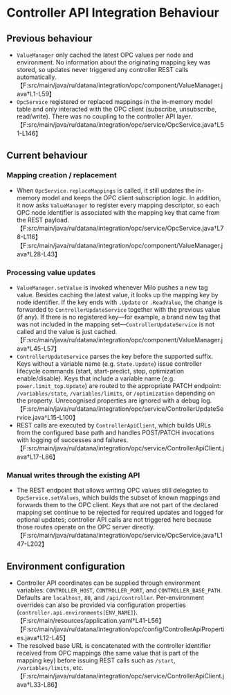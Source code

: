 # Controller API Integration Behaviour

## Previous behaviour

* `ValueManager` only cached the latest OPC values per node and environment. No information about the originating mapping key was stored, so updates never triggered any controller REST calls automatically.【F:src/main/java/ru/datana/integration/opc/component/ValueManager.java†L1-L59】
* `OpcService` registered or replaced mappings in the in-memory model table and only interacted with the OPC client (subscribe, unsubscribe, read/write). There was no coupling to the controller API layer.【F:src/main/java/ru/datana/integration/opc/service/OpcService.java†L51-L146】

## Current behaviour

### Mapping creation / replacement

* When `OpcService.replaceMappings` is called, it still updates the in-memory model and keeps the OPC client subscription logic. In addition, it now asks `ValueManager` to register every mapping descriptor, so each OPC node identifier is associated with the mapping key that came from the REST payload.【F:src/main/java/ru/datana/integration/opc/service/OpcService.java†L78-L116】【F:src/main/java/ru/datana/integration/opc/component/ValueManager.java†L28-L43】

### Processing value updates

* `ValueManager.setValue` is invoked whenever Milo pushes a new tag value. Besides caching the latest value, it looks up the mapping key by node identifier. If the key ends with `.Update` or `.ReadValue`, the change is forwarded to `ControllerUpdateService` together with the previous value (if any). If there is no registered key—for example, a brand new tag that was not included in the mapping set—`ControllerUpdateService` is not called and the value is just cached.【F:src/main/java/ru/datana/integration/opc/component/ValueManager.java†L45-L57】
* `ControllerUpdateService` parses the key before the supported suffix. Keys without a variable name (e.g. `State.Update`) issue controller lifecycle commands (start, start-predict, stop, optimization enable/disable). Keys that include a variable name (e.g. `power.limit_top.Update`) are routed to the appropriate PATCH endpoint: `/variables/state`, `/variables/limits`, or `/optimization` depending on the property. Unrecognised properties are ignored with a debug log.【F:src/main/java/ru/datana/integration/opc/service/ControllerUpdateService.java†L15-L100】
* REST calls are executed by `ControllerApiClient`, which builds URLs from the configured base path and handles POST/PATCH invocations with logging of successes and failures.【F:src/main/java/ru/datana/integration/opc/service/ControllerApiClient.java†L17-L86】

### Manual writes through the existing API

* The REST endpoint that allows writing OPC values still delegates to `OpcService.setValues`, which builds the subset of known mappings and forwards them to the OPC client. Keys that are not part of the declared mapping set continue to be rejected for required updates and logged for optional updates; controller API calls are not triggered here because those routes operate on the OPC server directly.【F:src/main/java/ru/datana/integration/opc/service/OpcService.java†L147-L202】

## Environment configuration

* Controller API coordinates can be supplied through environment variables: `CONTROLLER_HOST`, `CONTROLLER_PORT`, and `CONTROLLER_BASE_PATH`. Defaults are `localhost`, `80`, and `/api/controller`. Per-environment overrides can also be provided via configuration properties (`controller.api.environments[ENV_NAME]`).【F:src/main/resources/application.yaml†L41-L56】【F:src/main/java/ru/datana/integration/opc/config/ControllerApiProperties.java†L12-L45】
* The resolved base URL is concatenated with the controller identifier received from OPC mappings (the same value that is part of the mapping key) before issuing REST calls such as `/start`, `/variables/limits`, etc.【F:src/main/java/ru/datana/integration/opc/service/ControllerApiClient.java†L33-L86】

